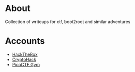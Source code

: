 # About
Collection of writeups for ctf, boot2root and similar adventures

# Accounts

- [HackTheBox](https://app.hackthebox.com/profile/905)
- [CryptoHack](https://cryptohack.org/user/ruly/)
- [PicoCTF Gym](https://play.picoctf.org/users/ruly)
